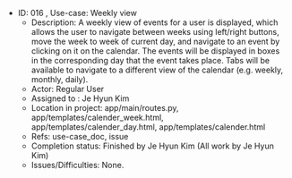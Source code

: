 * ID: 016 , Use-case: Weekly view
    * Description: A weekly view of events for a user is displayed, which allows the user to navigate between weeks using left/right buttons, move the week to week of current day, and navigate to an event by clicking on it on the calendar. The events will be displayed in boxes in the corresponding day that the event takes place. Tabs will be available to navigate to a different view of the calendar (e.g. weekly, monthly, daily).
    * Actor: Regular User
    * Assigned to : Je Hyun Kim
    * Location in project: app/main/routes.py, app/templates/calender_week.html, app/templates/calender_day.html, app/templates/calender.html
    * Refs: use-case_doc, issue
    * Completion status: Finished by Je Hyun Kim (All work by Je Hyun Kim)
    * Issues/Difficulties: None.
